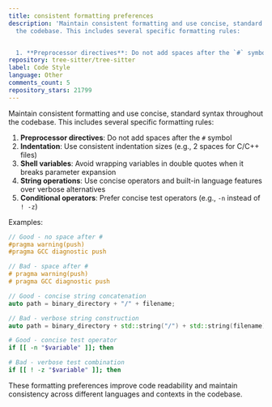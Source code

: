 ```yaml
---
title: consistent formatting preferences
description: 'Maintain consistent formatting and use concise, standard syntax throughout
  the codebase. This includes several specific formatting rules:


  1. **Preprocessor directives**: Do not add spaces after the `#` symbol'
repository: tree-sitter/tree-sitter
label: Code Style
language: Other
comments_count: 5
repository_stars: 21799
---
```


Maintain consistent formatting and use concise, standard syntax throughout the codebase. This includes several specific formatting rules:

1. **Preprocessor directives**: Do not add spaces after the `#` symbol
2. **Indentation**: Use consistent indentation sizes (e.g., 2 spaces for C/C++ files)  
3. **Shell variables**: Avoid wrapping variables in double quotes when it breaks parameter expansion
4. **String operations**: Use concise operators and built-in language features over verbose alternatives
5. **Conditional operators**: Prefer concise test operators (e.g., `-n` instead of `! -z`)

Examples:
```c
// Good - no space after #
#pragma warning(push)
#pragma GCC diagnostic push

// Bad - space after #
# pragma warning(push)
# pragma GCC diagnostic push
```

```cpp
// Good - concise string concatenation
auto path = binary_directory + "/" + filename;

// Bad - verbose string construction  
auto path = binary_directory + std::string("/") + std::string(filename);
```

```bash
# Good - concise test operator
if [[ -n "$variable" ]]; then

# Bad - verbose test combination
if [[ ! -z "$variable" ]]; then
```

These formatting preferences improve code readability and maintain consistency across different languages and contexts in the codebase.